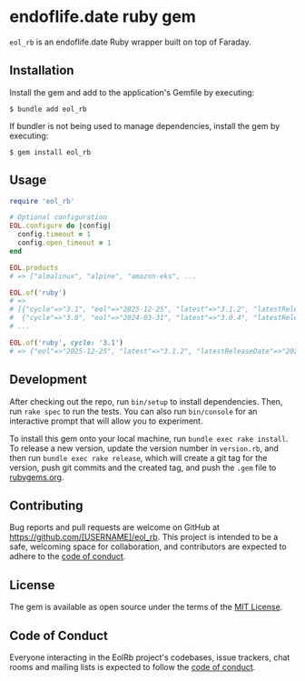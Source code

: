 # endoflife.date ruby gem

`eol_rb` is an endoflife.date Ruby wrapper built on top of Faraday. 

## Installation

Install the gem and add to the application's Gemfile by executing:

    $ bundle add eol_rb

If bundler is not being used to manage dependencies, install the gem by executing:

    $ gem install eol_rb

## Usage

```ruby
require 'eol_rb'

# Optional configuration
EOL.configure do |config|
  config.timeout = 1
  config.open_timeout = 1
end

EOL.products
# => ["almalinux", "alpine", "amazon-eks", ...

EOL.of('ruby')
# => 
# [{"cycle"=>"3.1", "eol"=>"2025-12-25", "latest"=>"3.1.2", "latestReleaseDate"=>"2022-04-12", "releaseDate"=>"2021-12-25"},
#  {"cycle"=>"3.0", "eol"=>"2024-03-31", "latest"=>"3.0.4", "latestReleaseDate"=>"2022-04-12", "releaseDate"=>"2020-12-25"},
# ...

EOL.of('ruby', cycle: '3.1')
# => {"eol"=>"2025-12-25", "latest"=>"3.1.2", "latestReleaseDate"=>"2022-04-12", "releaseDate"=>"2021-12-25"}
```

## Development

After checking out the repo, run `bin/setup` to install dependencies. Then, run `rake spec` to run the tests. You can also run `bin/console` for an interactive prompt that will allow you to experiment.

To install this gem onto your local machine, run `bundle exec rake install`. To release a new version, update the version number in `version.rb`, and then run `bundle exec rake release`, which will create a git tag for the version, push git commits and the created tag, and push the `.gem` file to [rubygems.org](https://rubygems.org).

## Contributing

Bug reports and pull requests are welcome on GitHub at https://github.com/[USERNAME]/eol_rb. This project is intended to be a safe, welcoming space for collaboration, and contributors are expected to adhere to the [code of conduct](https://github.com/[USERNAME]/eol_rb/blob/master/CODE_OF_CONDUCT.md).

## License

The gem is available as open source under the terms of the [MIT License](https://opensource.org/licenses/MIT).

## Code of Conduct

Everyone interacting in the EolRb project's codebases, issue trackers, chat rooms and mailing lists is expected to follow the [code of conduct](https://github.com/[USERNAME]/eol_rb/blob/master/CODE_OF_CONDUCT.md).

